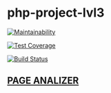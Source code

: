 # php-project-lvl3

[![Maintainability](https://api.codeclimate.com/v1/badges/cec102cfdf3e3ea90ebf/maintainability)](https://codeclimate.com/github/2tankov2/php-project-lvl3/maintainability)

[![Test Coverage](https://api.codeclimate.com/v1/badges/cec102cfdf3e3ea90ebf/test_coverage)](https://codeclimate.com/github/2tankov2/php-project-lvl3/test_coverage)

[![Build Status](https://travis-ci.org/2tankov2/php-project-lvl3.svg?branch=master)](https://travis-ci.org/2tankov2/php-project-lvl3)

## [PAGE ANALIZER](https://warm-tor-29171.herokuapp.com/)
